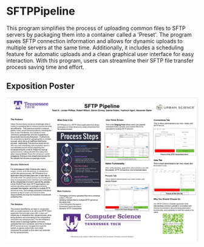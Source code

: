 # SFTPPipeline
This program simplifies the process of uploading common files to SFTP servers by packaging them into a container called a 'Preset'. The program saves SFTP connection information and allows for dynamic uploads to multiple servers at the same time. Additionally, it includes a scheduling feature for automatic uploads and a clean graphical user interface for easy interaction. With this program, users can streamline their SFTP file transfer process saving time and effort.

## Exposition Poster
![alt text](/documentation/Exposition/Images/Expo_Preview.png)
